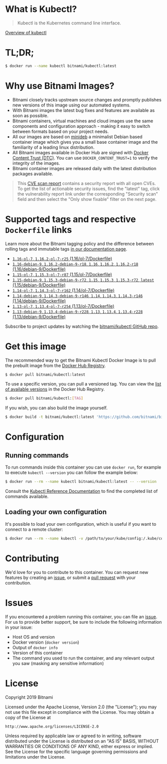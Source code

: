 
# What is Kubectl?

> Kubectl is the Kubernetes command line interface.

[Overview of kubectl](https://kubernetes.io/docs/reference/kubectl/overview/)

# TL;DR;

```bash
$ docker run --name kubectl bitnami/kubectl:latest
```

# Why use Bitnami Images?

* Bitnami closely tracks upstream source changes and promptly publishes new versions of this image using our automated systems.
* With Bitnami images the latest bug fixes and features are available as soon as possible.
* Bitnami containers, virtual machines and cloud images use the same components and configuration approach - making it easy to switch between formats based on your project needs.
* All our images are based on [minideb](https://github.com/bitnami/minideb) a minimalist Debian based container image which gives you a small base container image and the familiarity of a leading linux distribution.
* All Bitnami images available in Docker Hub are signed with [Docker Content Trust (DTC)](https://docs.docker.com/engine/security/trust/content_trust/). You can use `DOCKER_CONTENT_TRUST=1` to verify the integrity of the images.
* Bitnami container images are released daily with the latest distribution packages available.


> This [CVE scan report](https://quay.io/repository/bitnami/kubectl?tab=tags) contains a security report with all open CVEs. To get the list of actionable security issues, find the "latest" tag, click the vulnerability report link under the corresponding "Security scan" field and then select the "Only show fixable" filter on the next page.

# Supported tags and respective `Dockerfile` links

Learn more about the Bitnami tagging policy and the difference between rolling tags and immutable tags [in our documentation page](https://docs.bitnami.com/containers/how-to/understand-rolling-tags-containers/).


* [`1.16-ol-7`, `1.16.2-ol-7-r25` (1.16/ol-7/Dockerfile)](https://github.com/bitnami/bitnami-docker-kubectl/blob/1.16.2-ol-7-r25/1.16/ol-7/Dockerfile)
* [`1.16-debian-9`, `1.16.2-debian-9-r18`, `1.16`, `1.16.2`, `1.16.2-r18` (1.16/debian-9/Dockerfile)](https://github.com/bitnami/bitnami-docker-kubectl/blob/1.16.2-debian-9-r18/1.16/debian-9/Dockerfile)
* [`1.15-ol-7`, `1.15.3-ol-7-r87` (1.15/ol-7/Dockerfile)](https://github.com/bitnami/bitnami-docker-kubectl/blob/1.15.3-ol-7-r87/1.15/ol-7/Dockerfile)
* [`1.15-debian-9`, `1.15.3-debian-9-r72`, `1.15`, `1.15.3`, `1.15.3-r72`, `latest` (1.15/debian-9/Dockerfile)](https://github.com/bitnami/bitnami-docker-kubectl/blob/1.15.3-debian-9-r72/1.15/debian-9/Dockerfile)
* [`1.14-ol-7`, `1.14.3-ol-7-r162` (1.14/ol-7/Dockerfile)](https://github.com/bitnami/bitnami-docker-kubectl/blob/1.14.3-ol-7-r162/1.14/ol-7/Dockerfile)
* [`1.14-debian-9`, `1.14.3-debian-9-r146`, `1.14`, `1.14.3`, `1.14.3-r146` (1.14/debian-9/Dockerfile)](https://github.com/bitnami/bitnami-docker-kubectl/blob/1.14.3-debian-9-r146/1.14/debian-9/Dockerfile)
* [`1.13-ol-7`, `1.13.4-ol-7-r254` (1.13/ol-7/Dockerfile)](https://github.com/bitnami/bitnami-docker-kubectl/blob/1.13.4-ol-7-r254/1.13/ol-7/Dockerfile)
* [`1.13-debian-9`, `1.13.4-debian-9-r228`, `1.13`, `1.13.4`, `1.13.4-r228` (1.13/debian-9/Dockerfile)](https://github.com/bitnami/bitnami-docker-kubectl/blob/1.13.4-debian-9-r228/1.13/debian-9/Dockerfile)

Subscribe to project updates by watching the [bitnami/kubectl GitHub repo](https://github.com/bitnami/bitnami-docker-kubectl).

# Get this image

The recommended way to get the Bitnami Kubectl Docker Image is to pull the prebuilt image from the [Docker Hub Registry](https://hub.docker.com/r/bitnami/kubectl).

```bash
$ docker pull bitnami/kubectl:latest
```

To use a specific version, you can pull a versioned tag. You can view the [list of available versions](https://hub.docker.com/r/bitnami/kubectl/tags/) in the Docker Hub Registry.

```bash
$ docker pull bitnami/kubectl:[TAG]
```

If you wish, you can also build the image yourself.

```bash
$ docker build -t bitnami/kubectl:latest 'https://github.com/bitnami/bitnami-docker-kubectl.git#master:1.15/debian-9'
```

# Configuration

## Running commands

To run commands inside this container you can use `docker run`, for example to execute `kubectl --version` you can follow the example below:

```bash
$ docker run --rm --name kubectl bitnami/kubectl:latest -- --version
```

Consult the [Kubectl Reference Documentation](https://kubernetes.io/docs/reference/generated/kubectl/kubectl-commands) to find the completed list of commands available.

## Loading your own configuration

It's possible to load your own configuration, which is useful if you want to connect to a remote cluster:

```bash
$ docker run --rm --name kubectl -v /path/to/your/kube/config:/.kube/config bitnami/kubectl:latest
```

# Contributing

We'd love for you to contribute to this container. You can request new features by creating an [issue](https://github.com/bitnami/bitnami-docker-kubectl/issues), or submit a [pull request](https://github.com/bitnami/bitnami-docker-kubectl/pulls) with your contribution.

# Issues

If you encountered a problem running this container, you can file an [issue](https://github.com/bitnami/bitnami-docker-kubectl/issues). For us to provide better support, be sure to include the following information in your issue:

- Host OS and version
- Docker version (`docker version`)
- Output of `docker info`
- Version of this container
- The command you used to run the container, and any relevant output you saw (masking any sensitive information)

# License

Copyright 2019 Bitnami

Licensed under the Apache License, Version 2.0 (the "License");
you may not use this file except in compliance with the License.
You may obtain a copy of the License at

    http://www.apache.org/licenses/LICENSE-2.0

Unless required by applicable law or agreed to in writing, software
distributed under the License is distributed on an "AS IS" BASIS,
WITHOUT WARRANTIES OR CONDITIONS OF ANY KIND, either express or implied.
See the License for the specific language governing permissions and
limitations under the License.
